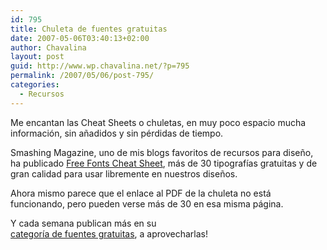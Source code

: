 ```yaml
---
id: 795
title: Chuleta de fuentes gratuitas
date: 2007-05-06T03:40:13+02:00
author: Chavalina
layout: post
guid: http://www.wp.chavalina.net/?p=795
permalink: /2007/05/06/post-795/
categories:
  - Recursos
---
```

Me encantan las Cheat Sheets o chuletas, en muy poco espacio mucha información, sin a&ntilde;adidos y sin pérdidas de tiempo.

Smashing Magazine, uno de mis blogs favoritos de recursos para dise&ntilde;o, ha publicado <a href="http://www.smashingmagazine.com/cheatsheet/freefont.html" target="_blank">Free Fonts Cheat Sheet</a>, más de 30 tipografías gratuitas y de gran calidad para usar libremente en nuestros dise&ntilde;os.

Ahora mismo parece que el enlace al PDF de la chuleta no está funcionando, pero pueden verse más de 30 en esa misma página.

Y cada semana publican más en su  
<a href="http://www.smashingmagazine.com/category/fonts/" target="_blank">categoría de fuentes gratuitas</a>, a aprovecharlas!